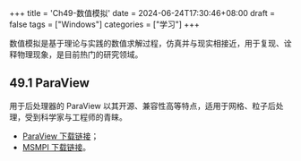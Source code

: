 +++
title = 'Ch49-数值模拟'
date = 2024-06-24T17:30:46+08:00
draft = false
tags = ["Windows"]
categories = ["学习"]
+++

数值模拟是基于理论与实践的数值求解过程，仿真并与现实相接近，用于复现、诠释物理现象，是目前热门的研究领域。

## 49.1 ParaView

用于后处理器的 ParaView 以其开源、兼容性高等特点，适用于网格、粒子后处理，受到科学家与工程师的青睐。

* [ParaView 下载链接](https://www.paraview.org/download/)；
* [MSMPI 下载链接](https://learn.microsoft.com/zh-cn/message-passing-interface/microsoft-mpi#ms-mpi-downloads)。
